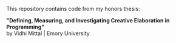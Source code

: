 This repository contains code from my honors thesis:

**"Defining, Measuring, and Investigating Creative Elaboration in Programming"**  
by Vidhi Mittal | Emory University

